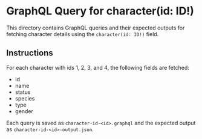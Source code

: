 # GraphQL Query for character(id: ID!)

This directory contains GraphQL queries and their expected outputs for fetching character details using the `character(id: ID!)` field.

## Instructions

For each character with ids 1, 2, 3, and 4, the following fields are fetched:

- id
- name
- status
- species
- type
- gender

Each query is saved as `character-id-<id>.graphql` and the expected output as `character-id-<id>-output.json`.
